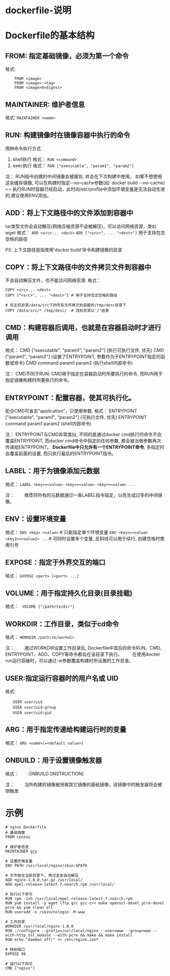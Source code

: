 # dockerfile-说明

# Dockerfile的基本结构
## FROM: 指定基础镜像，必须为第一个命令
格式:
```
    FROM <image>
    FROM <image>:<tag>
    FROM <image>@<digest>
```

## MAINTAINER: 维护者信息
格式:
    `MAINTAINER <name>`

## RUN: 构建镜像时在镜像容器中执行的命令
两种命令执行方式
1. shell执行
格式：
    `RUN <command>`
2. exec执行
格式：
    `RUN ["executable", "param1", "param2"]`

注：
    RUN指令创建的中间镜像会被缓存, 并会在下次构建中使用。
    如果不想使用这些缓存镜像, 可以在构建时指定--no-cache参数(如: docker build --no-cache)
== 执行RUN时容器已经启动，此时向/etc/profile中添加环境变量是无法自动生效的,建议使用ENV添加。

## ADD：将上下文路径中的文件添加到容器中
tar类型文件会自动解压(网络压缩资源不会被解压)，可以访问网络资源，类似wget
格式：
    `ADD <src>... <dest>`
    `ADD ["<src>", ... "<dest>"]` 用于支持包含空格的路径

PS: 上下文路径是指使用'docker build'命令构建镜像的目录

## COPY：将上下文路径中的文件拷贝文件到容器中
不会自动解压文件，也不能访问网络资源.
格式：
```
COPY <src>... <dest>
COPY ["<src>", ... "<dest>"] # 用于支持包含空格的路径

# 将主机目录/data/src下的所有文件拷贝到容器的/tmp/desc目录下
COPY /data/src/* /tmp/desc/  # 目标目录以'/'结束
```

## CMD：构建容器后调用，也就是在容器启动时才进行调用
格式：
    CMD ["executable", "param1", "param2"] (执行可执行文件, 优先)
    CMD ["param1", "param2"] (设置了ENTRYPOINT, 参数作为于ENTRYPOINT指定的函数或命令)
    CMD command param1 param2 (执行shell内部命令)

注：
    CMD不同于RUN; CMD用于指定在容器启动时所要执行的命令, 而RUN用于指定镜像构建时所要执行的命令。

## ENTRYPOINT：配置容器，使其可执行化。
配合CMD可省去"application"，只使用参数.
格式：
    ENTRYPOINT ["executable", "param1", "param2"] (可执行文件, 优先)
    ENTRYPOINT command param1 param2 (shell内部命令)

注：
    ENTRYPOINT与CMD非常类似, 不同的是通过docker cmd执行的命令不会覆盖ENTRYPOINT, 
    而docker cmd命令中指定的任何参数, 都会被当做参数再次传递给ENTRYPOINT。
    **Dockerfile中只允许有一个ENTRYPOINT命令**, 多指定时会覆盖前面的设置, 而只执行最后的ENTRYPOINT指令。

## LABEL：用于为镜像添加元数据
格式：
    `LABEL <key>=<value> <key>=<value> <key>=<value> ...`

注：
　　推荐将所有的元数据通过一条LABEL指令指定，以免生成过多的中间镜像。

## ENV：设置环境变量
格式：
    `ENV <key> <value>`  # 只能指定单个环境变量
    `ENV <key>=<value> <key2>=<value2> ..`.  # 可同时设置多个变量, 反斜线可以用于续行, 创建空格时使用引号

## EXPOSE：指定于外界交互的端口
格式：
    `EXPOSE <port> [<port> ...]`


## VOLUME：用于指定持久化目录(目录挂载)
格式：
   ` VOLUME ["/path/to/dir"]`


## WORKDIR：工作目录，类似于cd命令
格式：
    `WORKDIR /path/to/workdir`

注：
　　通过WORKDIR设置工作目录后, Dockerfile中其后的命令RUN、CMD、ENTRYPOINT、ADD、COPY等命令都会在该目录下执行。
　　在使用docker run运行容器时，可以通过-w参数覆盖构建时所设置的工作目录。

## USER:指定运行容器时的用户名或 UID
格式:
```
　　USER user/uid
　　USER user/uid:group
　　USER user/uid:gid
```

## ARG：用于指定传递给构建运行时的变量
格式：
    `ARG <name>[=<default value>]`

## ONBUILD：用于设置镜像触发器
格式：
　　ONBUILD [INSTRUCTION]

注：
　　当所构建的镜像被用做其它镜像的基础镜像，该镜像中的触发器将会被钥触发

# 示例
```
# nginx Dockerfile
# 基础镜像
FROM centos

# 维护者信息
MAINTAINER gjy 

# 设置环境变量
ENV PATH /usr/local/nginx/sbin:$PATH

# 文件放在当前目录下, 拷过去会自动解压
ADD nginx-1.8.0.tar.gz /usr/local/  
ADD epel-release-latest-7.noarch.rpm /usr/local/  

# 执行以下命令 
RUN rpm -ivh /usr/local/epel-release-latest-7.noarch.rpm
RUN yum install -y wget lftp gcc gcc-c++ make openssl-devel pcre-devel pcre && yum clean all
RUN useradd -s /sbin/nologin -M www

# 工作目录
WORKDIR /usr/local/nginx-1.8.0 
RUN ./configure --prefix=/usr/local/nginx --user=www --group=www --with-http_ssl_module --with-pcre && make && make install
RUN echo "daemon off;" >> /etc/nginx.conf

# 映射端口
EXPOSE 80

# 运行以下命令
CMD ["nginx"]
```